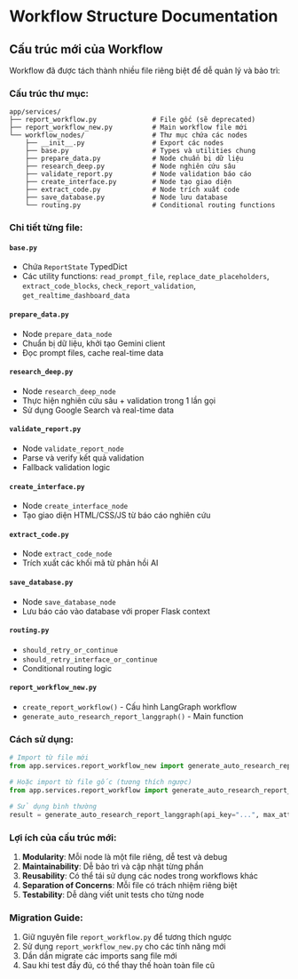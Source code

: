 # Workflow Structure Documentation

## Cấu trúc mới của Workflow

Workflow đã được tách thành nhiều file riêng biệt để dễ quản lý và bảo trì:

### Cấu trúc thư mục:
```
app/services/
├── report_workflow.py              # File gốc (sẽ deprecated)
├── report_workflow_new.py          # Main workflow file mới
└── workflow_nodes/                 # Thư mục chứa các nodes
    ├── __init__.py                 # Export các nodes
    ├── base.py                     # Types và utilities chung
    ├── prepare_data.py             # Node chuẩn bị dữ liệu
    ├── research_deep.py            # Node nghiên cứu sâu
    ├── validate_report.py          # Node validation báo cáo
    ├── create_interface.py         # Node tạo giao diện
    ├── extract_code.py             # Node trích xuất code
    ├── save_database.py            # Node lưu database
    └── routing.py                  # Conditional routing functions
```

### Chi tiết từng file:

#### `base.py`
- Chứa `ReportState` TypedDict
- Các utility functions: `read_prompt_file`, `replace_date_placeholders`, `extract_code_blocks`, `check_report_validation`, `get_realtime_dashboard_data`

#### `prepare_data.py`
- Node `prepare_data_node`
- Chuẩn bị dữ liệu, khởi tạo Gemini client
- Đọc prompt files, cache real-time data

#### `research_deep.py`
- Node `research_deep_node`
- Thực hiện nghiên cứu sâu + validation trong 1 lần gọi
- Sử dụng Google Search và real-time data

#### `validate_report.py`
- Node `validate_report_node`
- Parse và verify kết quả validation
- Fallback validation logic

#### `create_interface.py`
- Node `create_interface_node`
- Tạo giao diện HTML/CSS/JS từ báo cáo nghiên cứu

#### `extract_code.py`
- Node `extract_code_node`
- Trích xuất các khối mã từ phản hồi AI

#### `save_database.py`
- Node `save_database_node`
- Lưu báo cáo vào database với proper Flask context

#### `routing.py`
- `should_retry_or_continue`
- `should_retry_interface_or_continue`
- Conditional routing logic

#### `report_workflow_new.py`
- `create_report_workflow()` - Cấu hình LangGraph workflow
- `generate_auto_research_report_langgraph()` - Main function

### Cách sử dụng:

```python
# Import từ file mới
from app.services.report_workflow_new import generate_auto_research_report_langgraph

# Hoặc import từ file gốc (tương thích ngược)
from app.services.report_workflow import generate_auto_research_report_langgraph

# Sử dụng bình thường
result = generate_auto_research_report_langgraph(api_key="...", max_attempts=3)
```

### Lợi ích của cấu trúc mới:

1. **Modularity**: Mỗi node là một file riêng, dễ test và debug
2. **Maintainability**: Dễ bảo trì và cập nhật từng phần
3. **Reusability**: Có thể tái sử dụng các nodes trong workflows khác
4. **Separation of Concerns**: Mỗi file có trách nhiệm riêng biệt
5. **Testability**: Dễ dàng viết unit tests cho từng node

### Migration Guide:

1. Giữ nguyên file `report_workflow.py` để tương thích ngược
2. Sử dụng `report_workflow_new.py` cho các tính năng mới
3. Dần dần migrate các imports sang file mới
4. Sau khi test đầy đủ, có thể thay thế hoàn toàn file cũ
